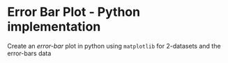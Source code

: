 # Error Bar Plot - Python implementation
Create an *error-bar* plot in python using `matplotlib` for 2-datasets and the error-bars data
